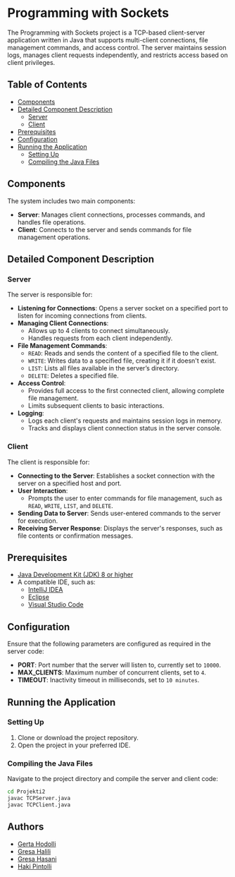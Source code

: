 # Programming with Sockets

The Programming with Sockets project is a TCP-based client-server application written in Java that supports multi-client connections, file management commands, and access control. The server maintains session logs, manages client requests independently, and restricts access based on client privileges.

## Table of Contents
- [Components](#components)
- [Detailed Component Description](#detailed-component-description)
  - [Server](#server)
  - [Client](#client)
- [Prerequisites](#prerequisites)
- [Configuration](#configuration)
- [Running the Application](#running-the-application)
  - [Setting Up](#setting-up)
  - [Compiling the Java Files](#compiling-the-java-files)

## Components
The system includes two main components:
- **Server**: Manages client connections, processes commands, and handles file operations.
- **Client**: Connects to the server and sends commands for file management operations.

## Detailed Component Description

### Server
The server is responsible for:
- **Listening for Connections**: Opens a server socket on a specified port to listen for incoming connections from clients.
- **Managing Client Connections**: 
  - Allows up to 4 clients to connect simultaneously.
  - Handles requests from each client independently.
- **File Management Commands**:
  - `READ`: Reads and sends the content of a specified file to the client.
  - `WRITE`: Writes data to a specified file, creating it if it doesn't exist.
  - `LIST`: Lists all files available in the server’s directory.
  - `DELETE`: Deletes a specified file.
- **Access Control**:
  - Provides full access to the first connected client, allowing complete file management.
  - Limits subsequent clients to basic interactions.
- **Logging**: 
  - Logs each client's requests and maintains session logs in memory.
  - Tracks and displays client connection status in the server console.

### Client
The client is responsible for:
- **Connecting to the Server**: Establishes a socket connection with the server on a specified host and port.
- **User Interaction**:
  - Prompts the user to enter commands for file management, such as `READ`, `WRITE`, `LIST`, and `DELETE`.
- **Sending Data to Server**: Sends user-entered commands to the server for execution.
- **Receiving Server Response**: Displays the server's responses, such as file contents or confirmation messages.

## Prerequisites
- [Java Development Kit (JDK) 8 or higher](https://www.oracle.com/java/technologies/javase-downloads.html)
- A compatible IDE, such as:
  - [IntelliJ IDEA](https://www.jetbrains.com/idea/download/)
  - [Eclipse](https://www.eclipse.org/downloads/)
  - [Visual Studio Code](https://code.visualstudio.com/download)

## Configuration
Ensure that the following parameters are configured as required in the server code:
- **PORT**: Port number that the server will listen to, currently set to `10000`.
- **MAX_CLIENTS**: Maximum number of concurrent clients, set to `4`.
- **TIMEOUT**: Inactivity timeout in milliseconds, set to `10 minutes`.

## Running the Application

### Setting Up
1. Clone or download the project repository.
2. Open the project in your preferred IDE.

### Compiling the Java Files
Navigate to the project directory and compile the server and client code:
```bash
cd Projekti2
javac TCPServer.java
javac TCPClient.java
```

## Authors
- [Gerta Hodolli](https://github.com/gertahodolli)
- [Gresa Halili](https://github.com/gr3sa-h1)
- [Gresa Hasani](https://github.com/Gresa-Hasani)
- [Haki Pintolli](https://github.com/HakiPintolli)
